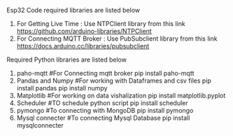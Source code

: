 Esp32 Code required libraries are listed below
1) For Getting Live Time : Use NTPClient library from this link https://github.com/arduino-libraries/NTPClient
2) For Connecting MQTT Broker : Use PubSubclient library from this link https://docs.arduino.cc/libraries/pubsubclient

Required Python libraries are listed below
1) paho-mqtt #For Connecting mqtt broker 
  pip install paho-mqtt
2) Pandas and Numpy #For working with Dataframes and csv files
   pip install pandas
   pip install numpy
3) Matplotlib #For working on data vishalization
   pip install matplotlib.pyplot
4) Scheduler #TO schedule python script
   pip install scheduler
5) pymongo #To connecting with MongoDB
   pip install pymongo
6) Mysql connecter #To connecting Mysql Database
   pip install mysqlconnecter


